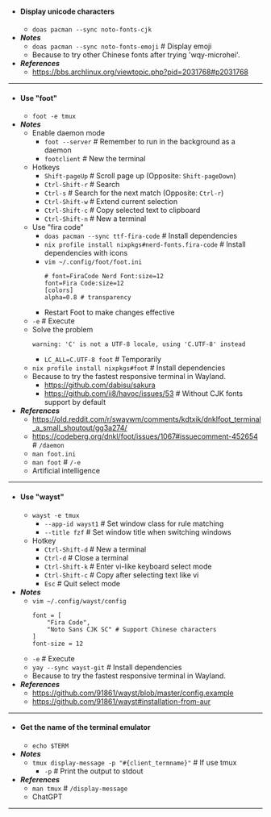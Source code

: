 - #### Display unicode characters
    - `doas pacman --sync noto-fonts-cjk`
- ***Notes***
    - `doas pacman --sync noto-fonts-emoji` # Display emoji
    - Because to try other Chinese fonts after trying 'wqy-microhei'.
- ***References***
    - https://bbs.archlinux.org/viewtopic.php?pid=2031768#p2031768
- ---
- #### Use "foot"
    - `foot -e tmux`
- ***Notes***
    - Enable daemon mode
        - `foot --server` # Remember to run in the background as a daemon
        - `footclient` # New the terminal
    - Hotkeys
        - `Shift-pageUp` # Scroll page up (Opposite: `Shift-pageDown`)
        - `Ctrl-Shift-r` # Search
        - `Ctrl-s` # Search for the next match (Opposite: `Ctrl-r`)
        - `Ctrl-Shift-w` # Extend current selection
        - `Ctrl-Shift-c` # Copy selected text to clipboard
        - `Ctrl-Shift-n` # New a terminal
    - Use "fira code"
        - `doas pacman --sync ttf-fira-code` # Install dependencies
        - `nix profile install nixpkgs#nerd-fonts.fira-code` # Install dependencies with icons
        - `vim ~/.config/foot/foot.ini`
          ```
          # font=FiraCode Nerd Font:size=12
          font=Fira Code:size=12
          [colors]
          alpha=0.8 # transparency
          ```
        - Restart Foot to make changes effective
    - `-e` # Execute
    - Solve the problem
      ```
      warning: 'C' is not a UTF-8 locale, using 'C.UTF-8' instead
      ```
        - `LC_ALL=C.UTF-8 foot` # Temporarily
    - `nix profile install nixpkgs#foot` # Install dependencies
    - Because to try the fastest responsive terminal in Wayland.
        - https://github.com/dabisu/sakura
        - https://github.com/ii8/havoc/issues/53 # Without CJK fonts support by default
- ***References***
    - https://old.reddit.com/r/swaywm/comments/kdtxik/dnklfoot_terminal_a_small_shoutout/gg3a274/
    - https://codeberg.org/dnkl/foot/issues/1067#issuecomment-452654 # `/daemon`
    - `man foot.ini`
    - `man foot` # `/-e`
    - Artificial intelligence
- ---
- #### Use "wayst"
    - `wayst -e tmux`
        - `--app-id wayst1` # Set window class for rule matching
        - `--title fzf` # Set window title when switching windows
    - Hotkey
        - `Ctrl-Shift-d` # New a terminal
        - `Ctrl-d` # Close a terminal
        - `Ctrl-Shift-k` # Enter vi-like keyboard select mode
        - `Ctrl-Shift-c` # Copy after selecting text like vi
        - `Esc` # Quit select mode
- ***Notes***
    - `vim ~/.config/wayst/config`
      ```
      font = [
          "Fira Code",
          "Noto Sans CJK SC" # Support Chinese characters
      ]
      font-size = 12
      ```
    - `-e` # Execute
    - `yay --sync wayst-git` # Install dependencies
    - Because to try the fastest responsive terminal in Wayland.
- ***References***
    - https://github.com/91861/wayst/blob/master/config.example
    - https://github.com/91861/wayst#installation-from-aur
- ---
- #### Get the name of the terminal emulator
    - `echo $TERM`
- ***Notes***
    - `tmux display-message -p "#{client_termname}"` # If use tmux
        - `-p` # Print the output to stdout
- ***References***
    - `man tmux` # `/display-message`
    - ChatGPT
- ---
